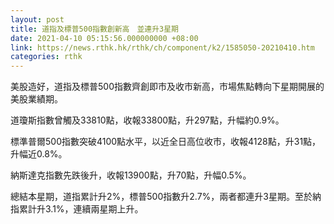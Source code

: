 ```yaml
---
layout: post
title: 道指及標普500指數創新高　並連升3星期
date: 2021-04-10 05:15:56.000000000 +08:00
link: https://news.rthk.hk/rthk/ch/component/k2/1585050-20210410.htm
categories: rthk
---
```


美股造好，道指及標普500指數齊創即市及收市新高，市場焦點轉向下星期開展的美股業績期。

道瓊斯指數曾觸及33810點，收報33800點，升297點，升幅約0.9%。

標準普爾500指數突破4100點水平，以近全日高位收市，收報4128點，升31點，升幅近0.8%。

納斯達克指數先跌後升，收報13900點，升70點，升幅0.5%。

總結本星期，道指累計升2%，標普500指數升2.7%，兩者都連升3星期。至於納指累計升3.1%，連續兩星期上升。
